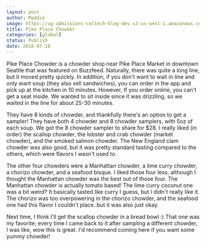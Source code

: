 ```yaml
---
layout: post
author: Maddie
image: https://ug-admissions-caltech-blog-dev.s3-us-west-1.amazonaws.com/old_pictures/caltech_as_it_happens/6a0105349b8251970b022ad39f79ee200b.jpg
title: Pike Place Chowder
categories: [global]
status: Publish
date: 2018-07-18
---
```


Pike Place Chowder is a chowder shop near Pike Place Market in downtown Seattle that was featured on Buzzfeed. Naturally, there was quite a long line, but it moved pretty quickly. In addition, if you don't want to wait in line and only want soup (they also sell sandwiches), you can order in the app and pick up at the kitchen in 10 minutes. However, If you order online, you can't get a seat inside. We wanted to sit inside since it was drizzling, so we waited in the line for about 25-30 minutes.

They have 8 kinds of chowder, and thankfully there's an option to get a sampler! They have both 4 chowder and 8 chowder samplers, with 5oz of each soup. We got the 8 chowder sampler to share for $28. I really liked (in order) the scallop chowder, the lobster and crab chowder (market chowder), and the smoked salmon chowder. The New England clam chowder was also good, but it was pretty standard tasting compared to the others, which were flavors I wasn't used to.

The other four chowders were a Manhattan chowder, a lime curry chowder, a chorizo chowder, and a seafood bisque. I liked those four less, although I thought the Manhattan chowder was the best out of those four. The Manhattan chowder is actually tomato based! The lime curry coconut one was a bit weird? It basically tasted like curry I guess, but I didn't really like it. The chorizo was too overpowering in the chorizo chowder, and the seafood one had this flavor I couldn't place..but it was also just okay.

Next time, I think I'll get the scallop chowder in a bread bowl :) That one was my favorite; every time I came back to it after sampling a different chowder, I was like, wow this is great. I'd recommend coming here if you want some yummy chowder!

